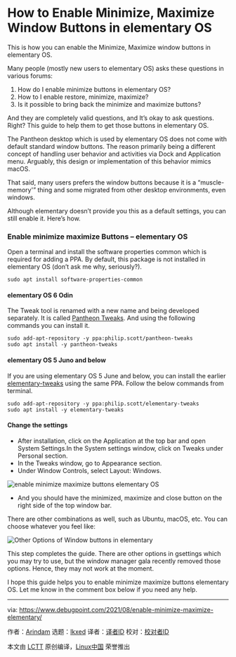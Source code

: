 [#]: subject: "How to Enable Minimize, Maximize Window Buttons in elementary OS"
[#]: via: "https://www.debugpoint.com/2021/08/enable-minimize-maximize-elementary/"
[#]: author: "Arindam https://www.debugpoint.com/author/admin1/"
[#]: collector: "lkxed"
[#]: translator: " "
[#]: reviewer: " "
[#]: publisher: " "
[#]: url: " "

How to Enable Minimize, Maximize Window Buttons in elementary OS
======
This is how you can enable the Minimize, Maximize window buttons in elementary OS.

Many people (mostly new users to elementary OS) asks these questions in various forums:

1. How do I enable minimize buttons in elementary OS?
2. How to I enable restore, minimize, maximize?
3. Is it possible to bring back the minimize and maximize buttons?

And they are completely valid questions, and It’s okay to ask questions. Right? This guide to help them to get those buttons in elementary OS.

The Pantheon desktop which is used by elementary OS does not come with default standard window buttons. The reason primarily being a different concept of handling user behavior and activities via Dock and Application menu. Arguably, this design or implementation of this behavior mimics macOS.

That said, many users prefers the window buttons because it is a “muscle-memory'” thing and some migrated from other desktop environments, even windows.

Although elementary doesn’t provide you this as a default settings, you can still enable it. Here’s how.

### Enable minimize maximize Buttons – elementary OS

Open a terminal and install the software properties common which is required for adding a PPA. By default, this package is not installed in elementary OS (don’t ask me why, seriously?).

```
sudo apt install software-properties-common
```

#### elementary OS 6 Odin

The Tweak tool is renamed with a new name and being developed separately. It is called [Pantheon Tweaks][1]. And using the following commands you can install it.

```
sudo add-apt-repository -y ppa:philip.scott/pantheon-tweaks
sudo apt install -y pantheon-tweaks
```

#### elementary OS 5 Juno and below

If you are using elementary OS 5 June and below, you can install the earlier [elementary-tweaks][2] using the same PPA. Follow the below commands from terminal.

```
sudo add-apt-repository -y ppa:philip.scott/elementary-tweaks
sudo apt install -y elementary-tweaks
```

#### Change the settings

* After installation, click on the Application at the top bar and open System Settings.In the System settings window, click on Tweaks under Personal section.
* In the Tweaks window, go to Appearance section.
* Under Window Controls, select Layout: Windows.

![enable minimize maximize buttons elementary OS][3]

* And you should have the minimized, maximize and close button on the right side of the top window bar.

There are other combinations as well, such as Ubuntu, macOS, etc. You can choose whatever you feel like:

![Other Options of Window buttons in elementary][4]

This step completes the guide. There are other options in gsettings which you may try to use, but the window manager gala recently removed those options. Hence, they may not work at the moment.

I hope this guide helps you to enable minimize maximize buttons elementary OS. Let me know in the comment box below if you need any help.

--------------------------------------------------------------------------------

via: https://www.debugpoint.com/2021/08/enable-minimize-maximize-elementary/

作者：[Arindam][a]
选题：[lkxed][b]
译者：[译者ID](https://github.com/译者ID)
校对：[校对者ID](https://github.com/校对者ID)

本文由 [LCTT](https://github.com/LCTT/TranslateProject) 原创编译，[Linux中国](https://linux.cn/) 荣誉推出

[a]: https://www.debugpoint.com/author/admin1/
[b]: https://github.com/lkxed
[1]: https://github.com/pantheon-tweaks/pantheon-tweaks
[2]: https://github.com/elementary-tweaks/elementary-tweaks
[3]: https://www.debugpoint.com/wp-content/uploads/2021/08/enable-minimize-maximize-buttons-elementary-OS.png
[4]: https://www.debugpoint.com/wp-content/uploads/2021/08/Other-Options-of-Window-buttons-in-elementary.jpg
